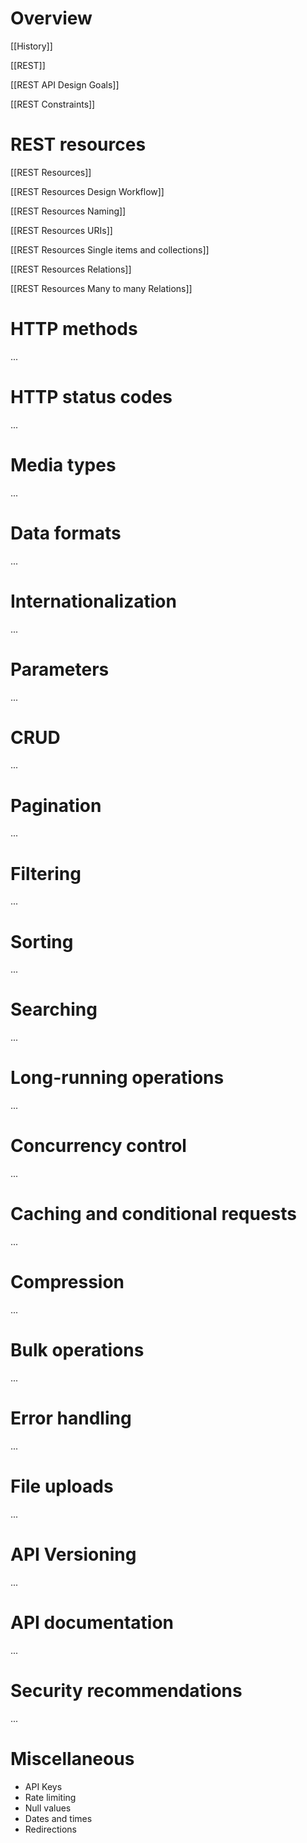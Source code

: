 # Overview
[[History]]

[[REST]]

[[REST API Design Goals]]

[[REST Constraints]]

# REST resources
[[REST Resources]]

[[REST Resources Design Workflow]]

[[REST Resources Naming]]

[[REST Resources URIs]]

[[REST Resources Single items and collections]]

[[REST Resources Relations]]

[[REST Resources Many to many Relations]]

# HTTP methods
...

# HTTP status codes
...

# Media types
...

# Data formats
...

# Internationalization
...

# Parameters
...

# CRUD
...

# Pagination
...

# Filtering
...

# Sorting
...

# Searching
...

# Long-running operations
...

# Concurrency control
...

# Caching and conditional requests
...

# Compression
...

# Bulk operations
...

# Error handling
...

# File uploads
...

# API Versioning
...

# API documentation
...

# Security recommendations
...

# Miscellaneous
* API Keys
* Rate limiting
* Null values
* Dates and times
* Redirections

